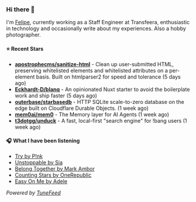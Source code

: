 ### Hi there 👋

I'm [Felipe](https://felipevm.com), currently working as a Staff Engineer at Transfeera, enthusiastic in technology and occasionally write about my experiences. Also a hobby photographer.

#### ⭐ Recent Stars
- **[apostrophecms/sanitize-html](https://github.com/apostrophecms/sanitize-html)** - Clean up user-submitted HTML, preserving whitelisted elements and whitelisted attributes on a per-element basis. Built on htmlparser2 for speed and tolerance (5 days ago)
- **[Eckhardt-D/blanq](https://github.com/Eckhardt-D/blanq)** - An opinionated Nuxt starter to avoid the boilerplate work and ship faster (5 days ago)
- **[outerbase/starbasedb](https://github.com/outerbase/starbasedb)** - HTTP SQLite scale-to-zero database on the edge built on Cloudflare Durable Objects. (1 week ago)
- **[mem0ai/mem0](https://github.com/mem0ai/mem0)** - The Memory layer for AI Agents (1 week ago)
- **[t3dotgg/unduck](https://github.com/t3dotgg/unduck)** - A fast, local-first &#34;search engine&#34; for !bang users (1 week ago)

#### 🎧 What I have been listening
- [Try by P!nk](https://open.spotify.com/track/1jF7IL57ayN4Ity3jQqGu0)
- [Unstoppable by Sia](https://open.spotify.com/track/1yvMUkIOTeUNtNWlWRgANS)
- [Belong Together by Mark Ambor](https://open.spotify.com/track/0rtDE9zfXbamTlRUSwY7zy)
- [Counting Stars by OneRepublic](https://open.spotify.com/track/6sy3LkhNFjJWlaeSMNwQ62)
- [Easy On Me by Adele](https://open.spotify.com/track/0gplL1WMoJ6iYaPgMCL0gX)

_Powered by [TuneFeed](https://tunefeed.app?ref=github.com)_
